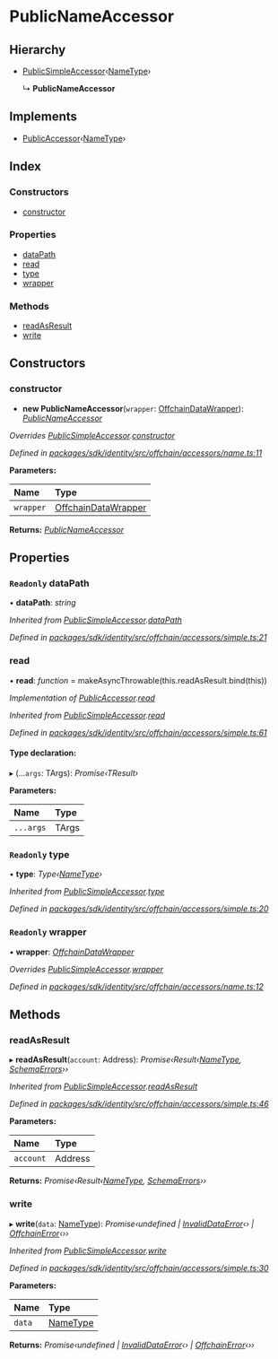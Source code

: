 # PublicNameAccessor

## Hierarchy

* [PublicSimpleAccessor](_offchain_accessors_simple_.publicsimpleaccessor.md)‹[NameType](../modules/_offchain_accessors_name_.md#nametype)›

  ↳ **PublicNameAccessor**

## Implements

* [PublicAccessor](../interfaces/_offchain_accessors_interfaces_.publicaccessor.md)‹[NameType](../modules/_offchain_accessors_name_.md#nametype)›

## Index

### Constructors

* [constructor](_offchain_accessors_name_.publicnameaccessor.md#constructor)

### Properties

* [dataPath](_offchain_accessors_name_.publicnameaccessor.md#readonly-datapath)
* [read](_offchain_accessors_name_.publicnameaccessor.md#read)
* [type](_offchain_accessors_name_.publicnameaccessor.md#readonly-type)
* [wrapper](_offchain_accessors_name_.publicnameaccessor.md#readonly-wrapper)

### Methods

* [readAsResult](_offchain_accessors_name_.publicnameaccessor.md#readasresult)
* [write](_offchain_accessors_name_.publicnameaccessor.md#write)

## Constructors

### constructor

+ **new PublicNameAccessor**\(`wrapper`: [OffchainDataWrapper](_offchain_data_wrapper_.offchaindatawrapper.md)\): [_PublicNameAccessor_](_offchain_accessors_name_.publicnameaccessor.md)

_Overrides_ [_PublicSimpleAccessor_](_offchain_accessors_simple_.publicsimpleaccessor.md)_._[_constructor_](_offchain_accessors_simple_.publicsimpleaccessor.md#constructor)

_Defined in_ [_packages/sdk/identity/src/offchain/accessors/name.ts:11_](https://github.com/celo-org/celo-monorepo/blob/master/packages/sdk/identity/src/offchain/accessors/name.ts#L11)

**Parameters:**

| Name | Type |
| :--- | :--- |
| `wrapper` | [OffchainDataWrapper](_offchain_data_wrapper_.offchaindatawrapper.md) |

**Returns:** [_PublicNameAccessor_](_offchain_accessors_name_.publicnameaccessor.md)

## Properties

### `Readonly` dataPath

• **dataPath**: _string_

_Inherited from_ [_PublicSimpleAccessor_](_offchain_accessors_simple_.publicsimpleaccessor.md)_._[_dataPath_](_offchain_accessors_simple_.publicsimpleaccessor.md#readonly-datapath)

_Defined in_ [_packages/sdk/identity/src/offchain/accessors/simple.ts:21_](https://github.com/celo-org/celo-monorepo/blob/master/packages/sdk/identity/src/offchain/accessors/simple.ts#L21)

### read

• **read**: _function_ = makeAsyncThrowable\(this.readAsResult.bind\(this\)\)

_Implementation of_ [_PublicAccessor_](../interfaces/_offchain_accessors_interfaces_.publicaccessor.md)_._[_read_](../interfaces/_offchain_accessors_interfaces_.publicaccessor.md#read)

_Inherited from_ [_PublicSimpleAccessor_](_offchain_accessors_simple_.publicsimpleaccessor.md)_._[_read_](_offchain_accessors_simple_.publicsimpleaccessor.md#read)

_Defined in_ [_packages/sdk/identity/src/offchain/accessors/simple.ts:61_](https://github.com/celo-org/celo-monorepo/blob/master/packages/sdk/identity/src/offchain/accessors/simple.ts#L61)

#### Type declaration:

▸ \(...`args`: TArgs\): _Promise‹TResult›_

**Parameters:**

| Name | Type |
| :--- | :--- |
| `...args` | TArgs |

### `Readonly` type

• **type**: _Type‹_[_NameType_](../modules/_offchain_accessors_name_.md#nametype)_›_

_Inherited from_ [_PublicSimpleAccessor_](_offchain_accessors_simple_.publicsimpleaccessor.md)_._[_type_](_offchain_accessors_simple_.publicsimpleaccessor.md#readonly-type)

_Defined in_ [_packages/sdk/identity/src/offchain/accessors/simple.ts:20_](https://github.com/celo-org/celo-monorepo/blob/master/packages/sdk/identity/src/offchain/accessors/simple.ts#L20)

### `Readonly` wrapper

• **wrapper**: [_OffchainDataWrapper_](_offchain_data_wrapper_.offchaindatawrapper.md)

_Overrides_ [_PublicSimpleAccessor_](_offchain_accessors_simple_.publicsimpleaccessor.md)_._[_wrapper_](_offchain_accessors_simple_.publicsimpleaccessor.md#readonly-wrapper)

_Defined in_ [_packages/sdk/identity/src/offchain/accessors/name.ts:12_](https://github.com/celo-org/celo-monorepo/blob/master/packages/sdk/identity/src/offchain/accessors/name.ts#L12)

## Methods

### readAsResult

▸ **readAsResult**\(`account`: Address\): _Promise‹Result‹_[_NameType_](../modules/_offchain_accessors_name_.md#nametype)_,_ [_SchemaErrors_](../modules/_offchain_accessors_errors_.md#schemaerrors)_››_

_Inherited from_ [_PublicSimpleAccessor_](_offchain_accessors_simple_.publicsimpleaccessor.md)_._[_readAsResult_](_offchain_accessors_simple_.publicsimpleaccessor.md#readasresult)

_Defined in_ [_packages/sdk/identity/src/offchain/accessors/simple.ts:46_](https://github.com/celo-org/celo-monorepo/blob/master/packages/sdk/identity/src/offchain/accessors/simple.ts#L46)

**Parameters:**

| Name | Type |
| :--- | :--- |
| `account` | Address |

**Returns:** _Promise‹Result‹_[_NameType_](../modules/_offchain_accessors_name_.md#nametype)_,_ [_SchemaErrors_](../modules/_offchain_accessors_errors_.md#schemaerrors)_››_

### write

▸ **write**\(`data`: [NameType](../modules/_offchain_accessors_name_.md#nametype)\): _Promise‹undefined \|_ [_InvalidDataError_](_offchain_accessors_errors_.invaliddataerror.md)_‹› \|_ [_OffchainError_](_offchain_accessors_errors_.offchainerror.md)_‹››_

_Inherited from_ [_PublicSimpleAccessor_](_offchain_accessors_simple_.publicsimpleaccessor.md)_._[_write_](_offchain_accessors_simple_.publicsimpleaccessor.md#write)

_Defined in_ [_packages/sdk/identity/src/offchain/accessors/simple.ts:30_](https://github.com/celo-org/celo-monorepo/blob/master/packages/sdk/identity/src/offchain/accessors/simple.ts#L30)

**Parameters:**

| Name | Type |
| :--- | :--- |
| `data` | [NameType](../modules/_offchain_accessors_name_.md#nametype) |

**Returns:** _Promise‹undefined \|_ [_InvalidDataError_](_offchain_accessors_errors_.invaliddataerror.md)_‹› \|_ [_OffchainError_](_offchain_accessors_errors_.offchainerror.md)_‹››_

